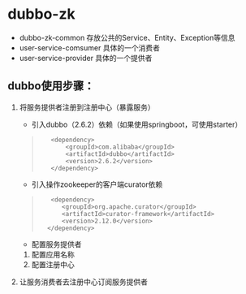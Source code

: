 # dubbo-zk

* dubbo-zk-common 存放公共的Service、Entity、Exception等信息
* user-service-comsumer 具体的一个消费者
* user-service-provider 具体的一个提供者

## dubbo使用步骤：
1. 将服务提供者注册到注册中心（暴露服务）
   * 引入dubbo（2.6.2）依赖（如果使用springboot，可使用starter）
   >        <dependency>
   >            <groupId>com.alibaba</groupId>
   >            <artifactId>dubbo</artifactId>
   >            <version>2.6.2</version>
   >        </dependency>
   * 引入操作zookeeper的客户端curator依赖
    >        <dependency>
    >           <groupId>org.apache.curator</groupId>
    >           <artifactId>curator-framework</artifactId>
    >           <version>2.12.0</version>
    >       </dependency>
    * 配置服务提供者
    1.  配置应用名称
    2.  配置注册中心
    
2. 让服务消费者去注册中心订阅服务提供者 
